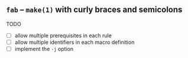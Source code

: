 ## `fab` – `make(1)` with curly braces and semicolons

TODO
- [ ] allow multiple prerequisites in each rule
- [ ] allow multiple identifiers in each macro definition
- [ ] implement the `-j` option

